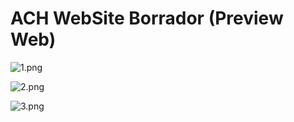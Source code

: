 # ACH WebSite Borrador (Preview Web)

![1.png](ACH%20WebSite%20Borrador%20(Preview%20Web)%20843919953aae421d98ea5a9ca9333fa4/1.png)

![2.png](ACH%20WebSite%20Borrador%20(Preview%20Web)%20843919953aae421d98ea5a9ca9333fa4/2.png)

![3.png](ACH%20WebSite%20Borrador%20(Preview%20Web)%20843919953aae421d98ea5a9ca9333fa4/3.png)
